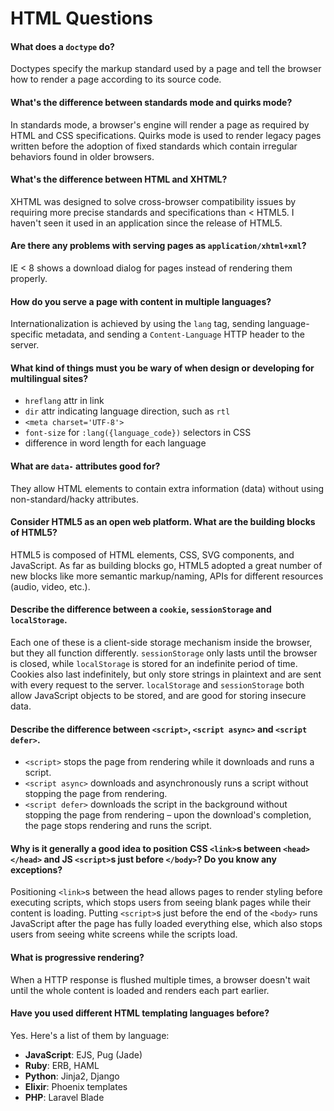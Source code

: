 # HTML Questions

#### What does a `doctype` do?

Doctypes specify the markup standard used by a page and tell the browser how to render a page according to its source code.

#### What's the difference between standards mode and quirks mode?

In standards mode, a browser's engine will render a page as required by HTML and CSS specifications. Quirks mode is used to render legacy pages written before the adoption of fixed standards which contain irregular behaviors found in older browsers.

#### What's the difference between HTML and XHTML?

XHTML was designed to solve cross-browser compatibility issues by requiring more precise standards and specifications than < HTML5. I haven't seen it used in an application since the release of HTML5.

#### Are there any problems with serving pages as `application/xhtml+xml`?

IE < 8 shows a download dialog for pages instead of rendering them properly.

#### How do you serve a page with content in multiple languages?

Internationalization is achieved by using the `lang` tag, sending language-specific metadata, and sending a `Content-Language` HTTP header to the server.

#### What kind of things must you be wary of when design or developing for multilingual sites?

- `hreflang` attr in link
- `dir` attr indicating language direction, such as `rtl`
- `<meta charset='UTF-8'>`
- `font-size` for `:lang({language_code})` selectors in CSS
- difference in word length for each language

#### What are `data-` attributes good for?

They allow HTML elements to contain extra information (data) without using non-standard/hacky attributes.

#### Consider HTML5 as an open web platform. What are the building blocks of HTML5?

HTML5 is composed of HTML elements, CSS, SVG components, and JavaScript. As far as building blocks go, HTML5 adopted a great number of new blocks like more semantic markup/naming, APIs for different resources (audio, video, etc.).

#### Describe the difference between a `cookie`, `sessionStorage` and `localStorage`.

Each one of these is a client-side storage mechanism inside the browser, but they all function differently. `sessionStorage` only lasts until the browser is closed, while `localStorage` is stored for an indefinite period of time. Cookies also last indefinitely, but only store strings in plaintext and are sent with every request to the server. `localStorage` and `sessionStorage` both allow JavaScript objects to be stored, and are good for storing insecure data.

#### Describe the difference between `<script>`, `<script async>` and `<script defer>`.

- `<script>` stops the page from rendering while it downloads and runs a script.
- `<script async>` downloads and asynchronously runs a script without stopping the page from rendering.
- `<script defer>` downloads the script in the background without stopping the page from rendering – upon the download's completion, the page stops rendering and runs the script.

#### Why is it generally a good idea to position CSS `<link>`s between `<head></head>` and JS `<script>`s just before `</body>`? Do you know any exceptions?

Positioning `<link>`s between the head allows pages to render styling before executing scripts, which stops users from seeing blank pages while their content is loading. Putting `<script>`s just before the end of the `<body>` runs JavaScript after the page has fully loaded everything else, which also stops users from seeing white screens while the scripts load.

#### What is progressive rendering?

When a HTTP response is flushed multiple times, a browser doesn't wait until
the whole content is loaded and renders each part earlier.

#### Have you used different HTML templating languages before?

Yes. Here's a list of them by language:

- **JavaScript**: EJS, Pug (Jade)
- **Ruby**: ERB, HAML
- **Python**: Jinja2, Django
- **Elixir**: Phoenix templates
- **PHP**: Laravel Blade
